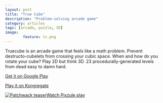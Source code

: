 ```yaml
---
layout: post
title: "True Cube"
description: "Problem-solving arcade game"
category: articles
tags: [arcade, puzzle, 3D]
image: 
        feature: tc.png
---
```

Truecube is an arcade game that feels like a math problem. Prevent destructo-cubelets from crossing your cubic space. When and how do you rotate your cube? Play 2D but think 3D. 23 procedurally-generated levels from dead easy to damn hard.

[Get it on Google Play](https://play.google.com/store/apps/details?id=com.OceanShip.TrueCubeDemo)

[Play it on Kongregate](http://www.kongregate.com/games/creole34/true-cube-demo)

<a href="https://www.youtube.com/watch?v=qEWia5zPpPU" target="_blank"><img src="https://i1.ytimg.com/vi/qEWia5zPpPU/mqdefault.jpg" 
alt="Patchwack teaser" />Watch Pixzule play</a>
